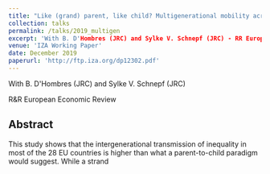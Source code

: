 ```yaml
---
title: "Like (grand) parent, like child? Multigenerational mobility across the EU"
collection: talks
permalink: /talks/2019_multigen
excerpt: 'With B. D'Hombres (JRC) and Sylke V. Schnepf (JRC) - RR European Economic Review'
venue: 'IZA Working Paper'
date: December 2019
paperurl: 'http://ftp.iza.org/dp12302.pdf'
---
```

With B. D'Hombres (JRC) and Sylke V. Schnepf (JRC)

R&R European Economic Review

Abstract 
-----
This study shows that the intergenerational transmission of inequality in most of the 28 EU countries is higher than what a parent-to-child paradigm would suggest. While a strand

